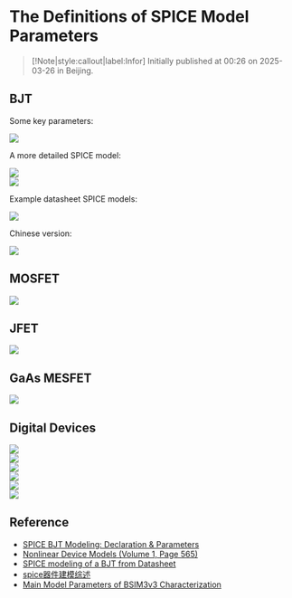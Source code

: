 # The Definitions of SPICE Model Parameters

> [!Note|style:callout|label:Infor]
Initially published at 00:26 on 2025-03-26 in Beijing.

## BJT 

Some key parameters:
<div class="center"><img src="https://imagebank-0.oss-cn-beijing.aliyuncs.com/VS-PicGo/2025-03-26-00-32-44_The Definitions of SPICE Model Parameters.png"/></div>

A more detailed SPICE model:
<div class="center"><img src="https://imagebank-0.oss-cn-beijing.aliyuncs.com/VS-PicGo/2025-03-26-00-33-35_The Definitions of SPICE Model Parameters.png"/></div>
<div class="center"><img src="https://imagebank-0.oss-cn-beijing.aliyuncs.com/VS-PicGo/2025-03-26-00-33-45_The Definitions of SPICE Model Parameters.png"/></div>

Example datasheet SPICE models:
<div class="center"><img src="https://imagebank-0.oss-cn-beijing.aliyuncs.com/VS-PicGo/2025-03-26-00-33-59_The Definitions of SPICE Model Parameters.png"/></div>


Chinese version:
<div class="center"><img src="https://imagebank-0.oss-cn-beijing.aliyuncs.com/VS-PicGo/2025-03-26-00-27-03_The Definitions of SPICE Model Parameters.png"/></div>

## MOSFET

<div class="center"><img src="https://imagebank-0.oss-cn-beijing.aliyuncs.com/VS-PicGo/2025-03-26-00-27-39_The Definitions of SPICE Model Parameters.png"/></div>

## JFET

<div class="center"><img src="https://imagebank-0.oss-cn-beijing.aliyuncs.com/VS-PicGo/2025-03-26-00-27-52_The Definitions of SPICE Model Parameters.png"/></div>

## GaAs MESFET

<div class="center"><img src="https://imagebank-0.oss-cn-beijing.aliyuncs.com/VS-PicGo/2025-03-26-00-28-05_The Definitions of SPICE Model Parameters.png"/></div>

## Digital Devices

<div class="center"><img src="https://imagebank-0.oss-cn-beijing.aliyuncs.com/VS-PicGo/2025-03-26-00-28-46_The Definitions of SPICE Model Parameters.png"/></div>
<div class="center"><img src="https://imagebank-0.oss-cn-beijing.aliyuncs.com/VS-PicGo/2025-03-26-00-28-53_The Definitions of SPICE Model Parameters.png"/></div>
<div class="center"><img src="https://imagebank-0.oss-cn-beijing.aliyuncs.com/VS-PicGo/2025-03-26-00-29-05_The Definitions of SPICE Model Parameters.png"/></div>
<div class="center"><img src="https://imagebank-0.oss-cn-beijing.aliyuncs.com/VS-PicGo/2025-03-26-00-29-17_The Definitions of SPICE Model Parameters.png"/></div>
<div class="center"><img src="https://imagebank-0.oss-cn-beijing.aliyuncs.com/VS-PicGo/2025-03-26-00-29-47_The Definitions of SPICE Model Parameters.png"/></div>
<div class="center"><img src="https://imagebank-0.oss-cn-beijing.aliyuncs.com/VS-PicGo/2025-03-26-00-29-59_The Definitions of SPICE Model Parameters.png"/></div>

## Reference

- [SPICE BJT Modeling: Declaration & Parameters](https://studylib.net/doc/27106177/modeling-bjts-in-multisim)
- [Nonlinear Device Models (Volume 1, Page 565)](https://people.ece.ubc.ca/robertor/Links_files/Files/ICCAP-2008-doc/pdf/icmdl.pdf)
- [SPICE modeling of a BJT from Datasheet](https://youspice.com/spice-modeling-of-a-bjt-from-datasheet/)
- [spice器件建模综述](https://blog.csdn.net/yesoili/article/details/84641670)
- [Main Model Parameters of BSIM3v3 Characterization](https://people.ece.ubc.ca/robertor/Links_files/Files/ICCAP-2008-doc/icmdl/icmdl05a8.html)


